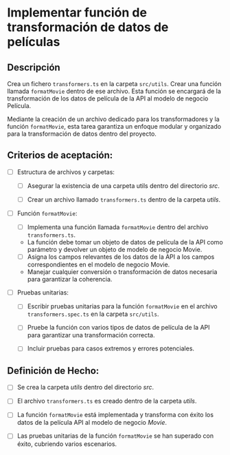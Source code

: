 # Implementar función de transformación de datos de películas

## Descripción

Crea un fichero `transformers.ts` en la carpeta `src/utils`. Crear una función llamada `formatMovie` dentro de ese archivo. Esta función se encargará de la transformación de los datos de película de la API al modelo de negocio Película.

Mediante la creación de un archivo dedicado para los transformadores y la función `formatMovie`, esta tarea garantiza un enfoque modular y organizado para la transformación de datos dentro del proyecto.

## Criterios de aceptación:

- [ ] Estructura de archivos y carpetas:

    - [ ] Asegurar la existencia de una carpeta utils dentro del directorio _src_.

    - [ ] Crear un archivo llamado `transformers.ts` dentro de la carpeta _utils_.

- [ ] Función `formatMovie`:

    - [ ] Implementa una función llamada `formatMovie` dentro del archivo `transformers.ts`.

    - La función debe tomar un objeto de datos de película de la API como parámetro y devolver un objeto de modelo de negocio Movie.

    - [ ] Asigna los campos relevantes de los datos de la API a los campos correspondientes en el modelo de negocio Movie.

    - Manejar cualquier conversión o transformación de datos necesaria para garantizar la coherencia.

- [ ] Pruebas unitarias:

    - [ ] Escribir pruebas unitarias para la función `formatMovie` en el archivo `transformers.spec.ts` en la carpeta `src/utils`.

    - [ ] Pruebe la función con varios tipos de datos de película de la API para garantizar una transformación correcta.

    - [ ] Incluir pruebas para casos extremos y errores potenciales.

## Definición de Hecho:

- [ ] Se crea la carpeta _utils_ dentro del directorio _src_.

- [ ] El archivo `transformers.ts` es creado dentro de la carpeta _utils_.

- [ ] La función `formatMovie` está implementada y transforma con éxito los datos de la película API al modelo de negocio _Movie_.

- [ ] Las pruebas unitarias de la función `formatMovie` se han superado con éxito, cubriendo varios escenarios.

